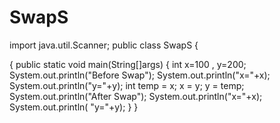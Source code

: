 # SwapS
import java.util.Scanner; 
public class SwapS {
   
{
 public static void main(String[]args)
{
int x=100 , y=200;
System.out.println("Before Swap");
System.out.println("x="+x);
System.out.println("y="+y);
int temp = x;
x = y;
y = temp;
System.out.println("After Swap");
System.out.println("x="+x);
System.out.println( "y="+y);
}
} 
